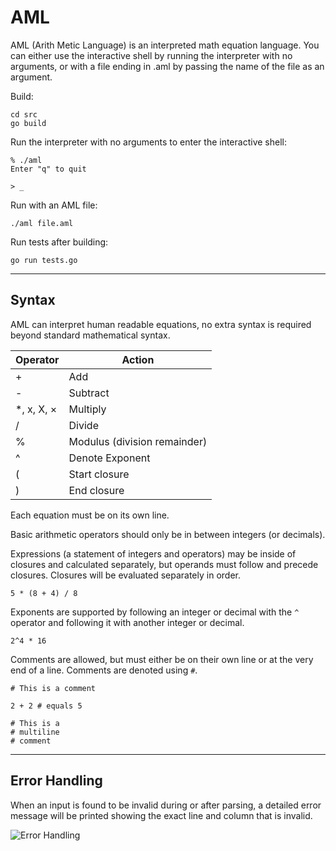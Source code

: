 # AML

AML (Arith Metic Language) is an interpreted math equation language. You can either use the interactive shell by running
the interpreter with no arguments, or with a file ending in .aml by passing the name of the file as an argument.

Build:

```console
cd src
go build
```

Run the interpreter with no arguments to enter the interactive shell:

```console
% ./aml
Enter "q" to quit

> _
```

Run with an AML file:

```console
./aml file.aml
```

Run tests after building:

```console
go run tests.go
```

---

## Syntax

AML can interpret human readable equations, no extra syntax is required beyond standard mathematical syntax.


| Operator   | Action                       |
|------------|------------------------------|
| +          | Add                          |
| -          | Subtract                     |
| *, x, X, × | Multiply                     |
| /          | Divide                       |
| %          | Modulus (division remainder) |
| ^          | Denote Exponent              |
| (          | Start closure                |
| )          | End closure                  |

Each equation must be on its own line.

Basic arithmetic operators should only be in between integers (or decimals).

Expressions (a statement of integers and operators) may be inside of closures and calculated separately, but operands
must follow and precede closures. Closures will be evaluated separately in order.

```aml
5 * (8 + 4) / 8
```

Exponents are supported by following an integer or decimal with the `^` operator and following it with another integer or decimal.

```aml
2^4 * 16
```

Comments are allowed, but must either be on their own line or at the very end of a line. Comments are denoted using `#`.

```aml
# This is a comment

2 + 2 # equals 5

# This is a
# multiline
# comment
```

---

## Error Handling

When an input is found to be invalid during or after parsing, a detailed error message will be printed showing the exact line and column that is invalid.

![Error Handling](https://i.imgur.com/1dOgEGS.png)